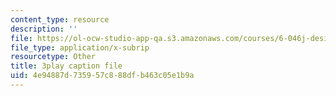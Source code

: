 ```yaml
---
content_type: resource
description: ''
file: https://ol-ocw-studio-app-qa.s3.amazonaws.com/courses/6-046j-design-and-analysis-of-algorithms-spring-2015/4e94887d735957c888dfb463c05e1b9a_9TNI2wHmaeI.vtt
file_type: application/x-subrip
resourcetype: Other
title: 3play caption file
uid: 4e94887d-7359-57c8-88df-b463c05e1b9a
---
```

